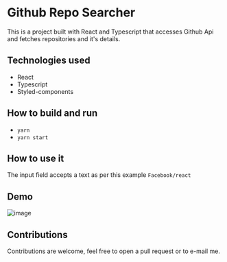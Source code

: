 # Github Repo Searcher

This is a project built with React and Typescript that accesses Github Api and fetches repositories and it's details.

## Technologies used

- React
- Typescript
- Styled-components

## How to build and run

- ```yarn```
- ```yarn start```

## How to use it

The input field accepts a text as per this example ```Facebook/react```

## Demo
![image](https://user-images.githubusercontent.com/18178861/137824562-eb6b8e90-97cc-401e-8930-62ceeadaa18c.png)

## Contributions

Contributions are welcome, feel free to open a pull request or to e-mail me.
